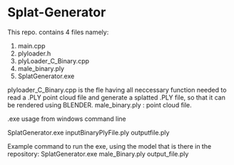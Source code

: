 Splat-Generator
===============

This repo. contains 4 files namely:
  1. main.cpp
  2. plyloader.h
  3. plyLoader_C_Binary.cpp
  4. male_binary.ply
  5. SplatGenerator.exe 

plyloader_C_Binary.cpp is the fle having all neccessary function needed to read a .PLY point cloud file and generate a splatted .PLY file, so that it can be rendered using BLENDER.
male_binary.ply : point cloud file.

.exe usage from windows command line

SplatGenerator.exe inputBinaryPlyFile.ply outputfile.ply

Example command to run the exe, using the model that is there in the repository:
SplatGenerator.exe male_Binary.ply output_file.ply
